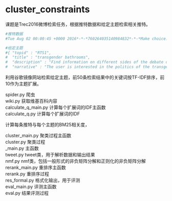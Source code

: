 # cluster_constraints

课题是Trec2016微博检索任务，根据推特数据和给定主题检索相关推特。

```python
#推特数据
#Tue Aug 02 00:00:45 +0000 2016*-*-*760264035140984832*-*-*Make choice.

#给定主题
#{ "topid" : "RTS1",
#  "title" : "transgender bathrooms",
#  "description" : "Find information on different sides of the debate on which bathroom can be used by a transgender individual",
#  "narrative" : "The user is interested in the politics of the transgender bathroom debate, including current and proposed bills, as well as backlash and economic implications (for example, boycotts)."}
```

利用谷歌镜像网站检索给定主题，前50条检索结果中的关键词按TF-IDF排序，前10作为主题扩展。

spider.py             爬虫  
wiki.py               获取维基百科内容  
calculate\_q\_main.py 计算每个扩展词的IDF主函数  
calculate\_q.py       计算每个扩展词的IDF  

计算每条推特与每个主题的BM25相关度，

cluster_main.py       聚类过程主函数  
cluster.py            聚类过程  
\_main.py             主函数  
tweet.py              tweet类，用于解析数据和输出结果   
nmf.py                nmf类，包括一般形式的非负矩阵分解和正则化的非负矩阵分解  
rerank_main.py        重排序主函数  
rerank.py             重排序过程  
res_formal.py         格式化输出，用于评测  
eval_main.py          评测主函数  
eval.py               结果评测过程  